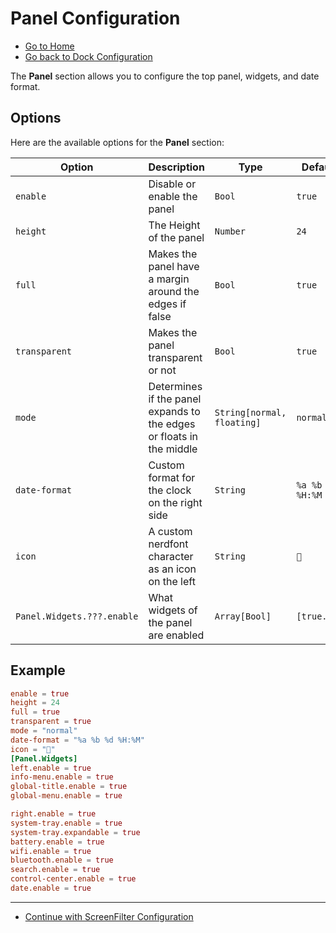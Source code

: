 # Panel Configuration

- [Go to Home](./Welcome.md)
- [Go back to Dock Configuration](./Dock.md)

The **Panel** section allows you to configure the top panel, widgets, and date format.

## Options

Here are the available options for the **Panel** section:

| Option                     | Description                                                          | Type                       | Default          |
| ---------------------------- | ---------------------------------------------------------------------- | ---------------------------- | ------------------ |
| `enable`                   | Disable or enable the panel                                          | `Bool`                     | `true`           |
| `height`                   | The Height of the panel                                              | `Number`                   | `24`             |
| `full`                     | Makes the panel have a margin around the edges if false              | `Bool`                     | `true`           |
| `transparent`              | Makes the panel transparent or not                                   | `Bool`                     | `true`           |
| `mode`                     | Determines if the panel expands to the edges or floats in the middle | `String[normal, floating]` | `normal`         |
| `date-format`              | Custom format for the clock on the right side                        | `String`                   | `%a %b %d %H:%M` |
| `icon`                     | A custom nerdfont character as an icon on the left                   | `String`                   | ``             |
| `Panel.Widgets.???.enable` | What widgets of the panel are enabled                                | `Array[Bool]`              | `[true...]`      |

## Example

```toml
enable = true
height = 24
full = true
transparent = true
mode = "normal"
date-format = "%a %b %d %H:%M"
icon = ""
[Panel.Widgets]
left.enable = true
info-menu.enable = true
global-title.enable = true
global-menu.enable = true

right.enable = true
system-tray.enable = true
system-tray.expandable = true
battery.enable = true
wifi.enable = true
bluetooth.enable = true
search.enable = true
control-center.enable = true
date.enable = true

```

---

- [Continue with ScreenFilter Configuration](./ScreenFilter.md)
